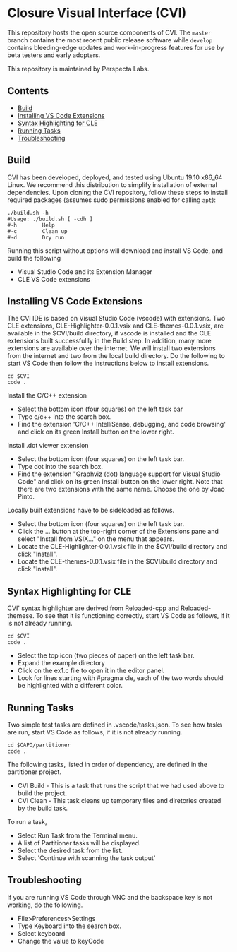 # Closure Visual Interface (CVI)
This repository hosts the open source components of CVI. The `master` branch contains the most recent public release software while `develop` contains bleeding-edge updates and work-in-progress features for use by beta testers and early adopters.

This repository is maintained by Perspecta Labs.

## Contents
- [Build](#build)
- [Installing VS Code Extensions](#installing-vs-code-extensions)
- [Syntax Highlighting for CLE](#syntax-highlighting-for-cle)
- [Running Tasks](#running-tasks)
- [Troubleshooting](#troubleshooting)

## Build
CVI has been developed, deployed, and tested using Ubuntu 19.10 x86_64 Linux. We recommend this distribution to simplify installation of external dependencies. Upon cloning the CVI repository, follow these steps to install required packages (assumes sudo permissions enabled for calling `apt`):

```
./build.sh -h
#Usage: ./build.sh [ -cdh ]
#-h        Help
#-c        Clean up
#-d        Dry run
```

Running this script without options will download and install VS Code, and build the following
* Visual Studio Code and its Extension Manager
* CLE VS Code extensions

## Installing VS Code Extensions
The CVI IDE is based on Visual Studio Code (vscode) with extensions. Two CLE extensions, CLE-Highlighter-0.0.1.vsix and CLE-themes-0.0.1.vsix, are available in the $CVI/build directory, if vscode is installed and the CLE extensions built successfullly in the Build step. In addition, many more extensions are available over the internet. We will install two extensions from the internet and two from the local build directory. Do the following to start VS Code then follow the instructions below to install extensions.

```
cd $CVI
code .
```

Install the C/C++ extension
* Select the bottom icon (four squares) on the left task bar
* Type c/c++ into the search box.
* Find the extension 'C/C++ IntelliSense, debugging, and code browsing' and click on its green Install button on the lower right.

Install .dot viewer extension
* Select the bottom icon (four squares) on the left task bar.
* Type dot into the search box.
* Find the extension "Graphviz (dot) language support for Visual Studio Code" and click on its green Install button on the lower right. Note that there are two extensions with the same name. Choose the one by Joao Pinto.

Locally built extensions have to be sideloaded as follows.
* Select the bottom icon (four squares) on the left task bar.
* Click the ... button at the top-right corner of the Extensions pane and select "Install from VSIX..." on the menu that appears.
* Locate the CLE-Highlighter-0.0.1.vsix file in the $CVI/build directory and click "Install".
* Locate the CLE-themes-0.0.1.vsix file in the $CVI/build directory and click "Install".

## Syntax Highlighting for CLE
CVI' syntax highlighter are derived from Reloaded-cpp and Reloaded-themese. To see that it is functioning correctly, start VS Code as follows, if it is not already running.

```
cd $CVI
code .
```

* Select the top icon (two pieces of paper) on the left task bar.
* Expand the example directory
* Click on the ex1.c file to open it in the editor panel.
* Look for lines starting with #pragma cle, each of the two words should be highlighted with a different color.

## Running Tasks
Two simple test tasks are defined in .vscode/tasks.json. To see how tasks are run, start VS Code as follows, if it is not already running.

```
cd $CAPO/partitioner
code .
```
The following tasks, listed in order of dependency, are defined in the partitioner project.
* CVI Build - This is a task that runs the script that we had used above to build the project.
* CVI Clean - This task cleans up temporary files and diretories created by the build task.

To run a task,
* Select Run Task from the Terminal menu.
* A list of Partitioner tasks will be displayed.
* Select the desired task from the list.
* Select 'Continue with scanning the task output'

## Troubleshooting
If you are running VS Code through VNC and the backspace key is not working, do the following.
* File>Preferences>Settings
* Type Keyboard into the search box.
* Select keyboard
* Change the value to keyCode

